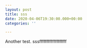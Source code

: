 ```yaml
---
layout: post
title: sss
date: 2020-04-06T19:30:00.000+00:00
categories: ''

---
```

Another test. sssfffffffffffffffffff